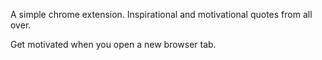 A simple chrome extension. Inspirational and motivational quotes from all over.

Get motivated when you open a new browser tab.




